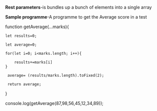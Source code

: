 **Rest parameters**-is bundles up a bunch of elements into a single array

**Sample programme**-A programme to get the Average score in a test 

function getAverage(...marks){

    let results=0;

    let average=0;

    for(let i=0; i<marks.length; i++){

        results+=marks[i]
    }

     average= (results/marks.length).toFixed(2);

     return average;
}

console.log(getAverage(87,98,56,45,12,34,89));
